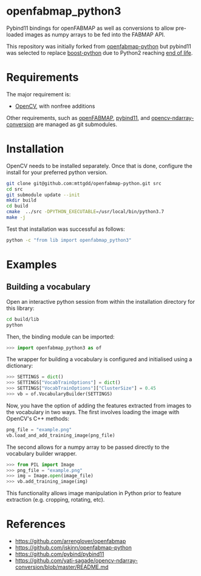 # openfabmap_python3

Pybind11 bindings for openFABMAP as well as conversions to allow pre-loaded images as numpy arrays to be fed into the FABMAP API.

This repository was initially forked from [openfabmap-python](<https://github.com/jskinn/openfabmap-python>) but pybind11 was selected to replace [boost-python](https://github.com/boostorg/python) due to Python2 reaching [end of life](https://legacy.python.org/dev/peps/pep-0373/).

# Requirements

The major requirement is:

* [OpenCV](https://github.com/opencv/opencv), with nonfree additions

Other requirements, such as [openFABMAP](https://github.com/arrenglover/openfabmap), [pybind11](https://github.com/pybind/pybind11), and [opencv-ndarray-conversion](https://github.com/yati-sagade/opencv-ndarray-conversion/blob/master/README.md) are managed as git submodules.

# Installation

OpenCV needs to be installed separately. Once that is done, configure the install for your preferred python version.

```bash
git clone git@github.com:mttgdd/openfabmap-python.git src
cd src
git submodule update --init
mkdir build
cd build
cmake  ../src -DPYTHON_EXECUTABLE=/usr/local/bin/python3.7
make -j
```

Test that installation was successful as follows:

```bash
python -c "from lib import openfabmap_python3"
```

# Examples

## Building a vocabulary

Open an interactive python session from within the installation directory for this library:

```bash
cd build/lib
python
```

Then, the binding module can be imported:

```python
>>> import openfabmap_python3 as of
```

The wrapper for building a vocabulary is configured and initialised using a dictionary:

```python
>>> SETTINGS = dict()
>>> SETTINGS["VocabTrainOptions"] = dict()
>>> SETTINGS["VocabTrainOptions"]["ClusterSize"] = 0.45
>>> vb = of.VocabularyBuilder(SETTINGS)
```

Now, you have the option of adding the features extracted from images to the vocabulary in two ways. The first involves loading the image with OpenCV's C++ methods:

```python
png_file = "example.png"
vb.load_and_add_training_image(png_file)
```

The second allows for a numpy array to be passed directly to the vocabulary builder wrapper. 

```python
>>> from PIL import Image
>>> png_file = "example.png"
>>> img = Image.open(image_file)
>>> vb.add_training_image(img)
```

This functionality allows image manipulation in Python prior to feature extraction (e.g. cropping, rotating, etc).

# References

* <https://github.com/arrenglover/openfabmap>
* <https://github.com/jskinn/openfabmap-python>
* <https://github.com/pybind/pybind11>
* <https://github.com/yati-sagade/opencv-ndarray-conversion/blob/master/README.md>

